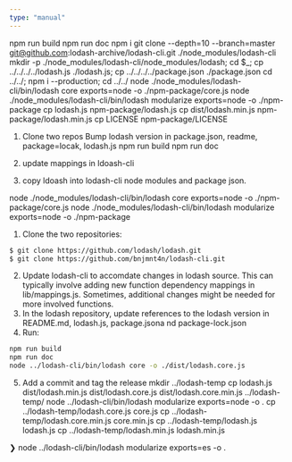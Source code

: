 ```yaml
---
type: "manual"
---
```


npm run build
npm run doc
npm i
git clone --depth=10 --branch=master git@github.com:lodash-archive/lodash-cli.git ./node_modules/lodash-cli
mkdir -p ./node_modules/lodash-cli/node_modules/lodash; cd $_; cp ../../../../lodash.js ./lodash.js; cp ../../../../package.json ./package.json
cd ../../; npm i --production; cd ../../
node ./node_modules/lodash-cli/bin/lodash core exports=node -o ./npm-package/core.js
node ./node_modules/lodash-cli/bin/lodash modularize exports=node -o ./npm-package
cp lodash.js npm-package/lodash.js
cp dist/lodash.min.js npm-package/lodash.min.js
cp LICENSE npm-package/LICENSE

1. Clone two repos
Bump lodash version in package.json, readme, package=locak, lodash.js
npm run build
npm run doc

2. update mappings in ldoash-cli
3. copy ldoash into lodash-cli node modules and package json.

node ./node_modules/lodash-cli/bin/lodash core exports=node -o ./npm-package/core.js
node ./node_modules/lodash-cli/bin/lodash modularize exports=node -o ./npm-package



1. Clone the two repositories:
```sh
$ git clone https://github.com/lodash/lodash.git
$ git clone https://github.com/bnjmnt4n/lodash-cli.git
```
2. Update lodash-cli to accomdate changes in lodash source. This can typically involve adding new function dependency mappings in lib/mappings.js. Sometimes, additional changes might be needed for more involved functions.
3. In the lodash repository, update references to the lodash version in README.md, lodash.js, package.jsona nd package-lock.json
4. Run:
```sh
npm run build
npm run doc
node ../lodash-cli/bin/lodash core -o ./dist/lodash.core.js
```
5. Add a commit and tag the release
mkdir ../lodash-temp
cp lodash.js dist/lodash.min.js dist/lodash.core.js dist/lodash.core.min.js ../lodash-temp/
node ../lodash-cli/bin/lodash modularize exports=node -o .
cp ../lodash-temp/lodash.core.js core.js
cp ../lodash-temp/lodash.core.min.js core.min.js
cp ../lodash-temp/lodash.js lodash.js
cp ../lodash-temp/lodash.min.js lodash.min.js

❯ node ../lodash-cli/bin/lodash modularize exports=es -o .
